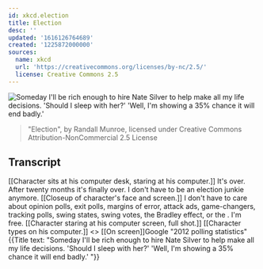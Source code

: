 ```yaml
---
id: xkcd.election
title: Election
desc: ''
updated: '1616126764689'
created: '1225872000000'
sources:
  name: xkcd
  url: 'https://creativecommons.org/licenses/by-nc/2.5/'
  license: Creative Commons 2.5
---
```

![Someday I'll be rich enough to hire Nate Silver to help make all my life decisions.  'Should I sleep with her?'  'Well, I'm showing a 35% chance it will end badly.'](https://imgs.xkcd.com/comics/election.png)
> "Election", by Randall Munroe, licensed under Creative Commons Attribution-NonCommercial 2.5 License

## Transcript
[[Character sits at his computer desk, staring at his computer.]]
It's over.
After twenty months it's finally over.
I don't have to be an election junkie anymore.
[[Closeup of character's face and screen.]]
I don't have to care about opinion polls, exit polls, margins of error, attack ads, game-changers, tracking polls, swing states, swing votes, the Bradley effect, or <name> the <occupation>.
I'm free.
[[Character staring at his computer screen, full shot.]]
[[Character types on his computer.]] <<Tap Tap>>
[[On screen]]Google  "2012 polling statistics"
{{Title text: "Someday I'll be rich enough to hire Nate Silver to help make all my life decisions.  'Should I sleep with her?'  'Well, I'm showing a 35% chance it will end badly.' "}}
